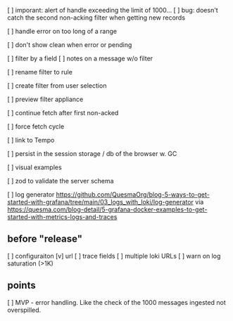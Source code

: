 [ ] imporant: alert of handle exceeding the limit of 1000...
[ ] bug: doesn't catch the second non-acking filter when getting new records

[ ] handle error on too long of a range

[ ] don't show clean when error or pending

[ ] filter by a field
[ ] notes on a message w/o filter

[ ] rename filter to rule

[ ] create filter from user selection 

[ ] preview filter appliance

[ ] continue fetch after first non-acked

[ ] force fetch cycle

[ ] link to Tempo

[ ] persist in the session storage / db of the browser w. GC

[ ] visual examples

[ ] zod to validate the server schema

[ ] log generator 
    https://github.com/QuesmaOrg/blog-5-ways-to-get-started-with-grafana/tree/main/03_logs_with_loki/log-generator 
    via https://quesma.com/blog-detail/5-grafana-docker-examples-to-get-started-with-metrics-logs-and-traces 

## before "release"

[ ] configuraiton 
    [v] url
    [ ] trace fields 
[ ] multiple loki URLs 
[ ] warn on log saturation (>1K)

## points

[ ] MVP - error handling. Like the check of the 1000 messages ingested not overspilled.